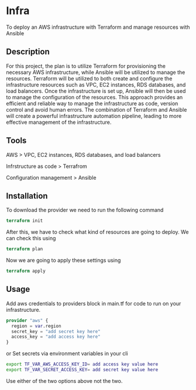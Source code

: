 # Infra

To deploy an AWS infrastructure with Terraform and manage resources with Ansible

## Description

For this project, the plan is to utilize Terraform for provisioning the necessary AWS infrastructure, while Ansible will be utilized to manage the resources. Terraform will be utilized to both create and configure the infrastructure resources such as VPC, EC2 instances, RDS databases, and load balancers. Once the infrastructure is set up, Ansible will then be used to manage the configuration of the resources. This approach provides an efficient and reliable way to manage the infrastructure as code, version control and avoid human errors. The combination of Terraform and Ansible will create a powerful infrastructure automation pipeline, leading to more effective management of the infrastructure.

## Tools

AWS >   VPC, EC2 instances, RDS databases, and load balancers  

Infrstructure as code > Terrafrom

Configuration management > Ansible

## Installation

To download the provider we need to run the following command

 ```terraform
terraform init
```

After this, we have to check what kind of resources are going to deploy. We can check this using

``` terraform
terraform plan
```  

Now we are going to apply these settings using

``` terraform
terraform apply
```

## Usage

Add aws credentials to providers block in main.tf for code to run on your infrastructure.

```terraform
provider "aws" {
  region = var.region
  secret_key = "add secret key here"
  access_key = "add access key here"
}
```

or Set secrets via environment variables in your cli

```bash
export TF_VAR_AWS_ACCESS_KEY_ID= add access key value here
export TF_VAR_SECRET_ACCESS_KEY= add secret key value here
```

Use either of the two options above not the two.
